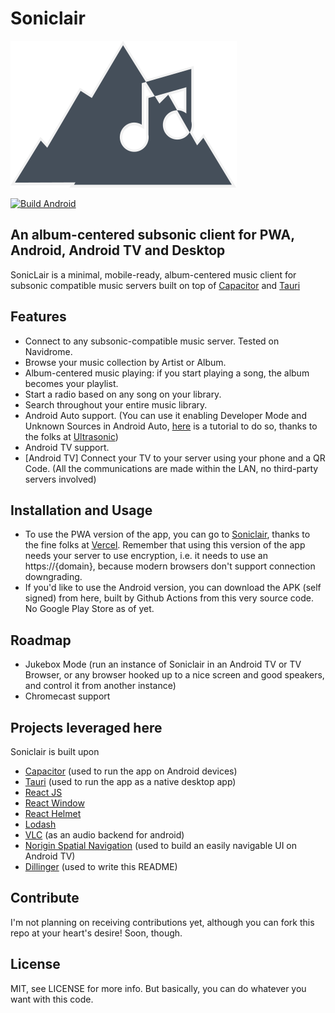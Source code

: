# Soniclair
<div style="text-align:center, width:100%">
   <img src="./logo.svg">
</div>

[![Build Android](https://github.com/thelinkin3000/SonicLair/actions/workflows/android-build.yaml/badge.svg)](https://github.com/thelinkin3000/SonicLair/actions/workflows/android-build.yaml)

## An album-centered subsonic client for PWA, Android, Android TV and Desktop

SonicLair is a minimal, mobile-ready, album-centered music client for subsonic compatible music servers built on top of [Capacitor] and [Tauri]

## Features

- Connect to any subsonic-compatible music server. Tested on Navidrome.
- Browse your music collection by Artist or Album.
- Album-centered music playing: if you start playing a song, the album becomes your playlist.
- Start a radio based on any song on your library.
- Search throughout your entire music library.
- Android Auto support. (You can use it enabling Developer Mode and Unknown Sources in Android Auto, [here] is a tutorial to do so, thanks to the folks at [Ultrasonic])
- Android TV support.
- [Android TV] Connect your TV to your server using your phone and a QR Code. (All the communications are made within the LAN, no third-party servers involved)

## Installation and Usage

- To use the PWA version of the app, you can go to [Soniclair], thanks to the fine folks at [Vercel]. Remember that using this version of the app needs your server to use encryption, i.e. it needs to use an https://{domain}, because modern browsers don't support connection downgrading.
- If you'd like to use the Android version, you can download the APK (self signed) from here, built by Github Actions from this very source code. No Google Play Store as of yet.

## Roadmap
- Jukebox Mode (run an instance of Soniclair in an Android TV or TV Browser, or any browser hooked up to a nice screen and good speakers, and control it from another instance)
- Chromecast support

## Projects leveraged here

Soniclair is built upon

- [Capacitor] (used to run the app on Android devices)
- [Tauri] (used to run the app as a native desktop app)
- [React JS]
- [React Window]
- [React Helmet]
- [Lodash]
- [VLC] (as an audio backend for android)
- [Norigin Spatial Navigation] (used to build an easily navigable UI on Android TV)
- [Dillinger] (used to write this README)

## Contribute

I'm not planning on receiving contributions yet, although you can fork this repo at your heart's desire!
Soon, though.

## License

MIT, see LICENSE for more info.
But basically, you can do whatever you want with this code.

[//]: # (These are reference links used in the body of this note and get stripped out when the markdown processor does its job. There is no need to format nicely because it shouldn't be seen. Thanks SO - http://stackoverflow.com/questions/4823468/store-comments-in-markdown-syntax)

   [Capacitor]: <https://capacitorjs.com/r>
   [Tauri]: <https://tauri.studio/>
   [React JS]: <https://reactjs.org/>
   [React Window]: <https://github.com/bvaughn/react-window>
   [React Helmet]: <https://github.com/nfl/react-helmet>
   [Lodash]: <https://lodash.com/>
   [VLC]: <https://www.videolan.org/>
   [Dillinger]: <https://github.com/joemccann/dillinger>
   [Norigin Spatial Navigation]: <ohttps://github.com/NoriginMedia/Norigin-Spatial-Navigation>
   [Soniclair]: <https://soniclair.vercel.app/>
   [here]: <https://github.com/ultrasonic/ultrasonic/wiki/Using-Ultrasonic-with-Android-Auto>
   [Ultrasonic]: <https://github.com/ultrasonic/ultrasonic>
   [Vercel]: <https://vercel.com>